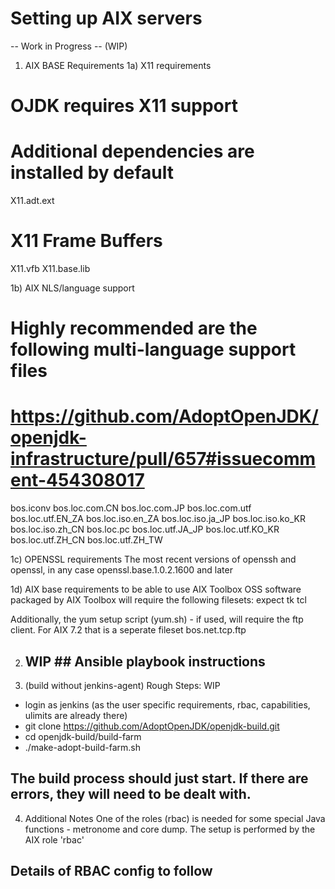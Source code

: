 # Setting up AIX servers

-- Work in Progress -- (WIP)

1) AIX BASE Requirements
1a) X11 requirements
# OJDK requires X11 support
# Additional dependencies are installed by default
X11.adt.ext
# X11 Frame Buffers
X11.vfb
X11.base.lib

1b) AIX NLS/language support
# Highly recommended are the following multi-language support files
# https://github.com/AdoptOpenJDK/openjdk-infrastructure/pull/657#issuecomment-454308017
bos.iconv
bos.loc.com.CN
bos.loc.com.JP
bos.loc.com.utf
bos.loc.utf.EN_ZA
bos.loc.iso.en_ZA
bos.loc.iso.ja_JP
bos.loc.iso.ko_KR
bos.loc.iso.zh_CN
bos.loc.pc
bos.loc.utf.JA_JP
bos.loc.utf.KO_KR
bos.loc.utf.ZH_CN
bos.loc.utf.ZH_TW

1c) OPENSSL requirements
The most recent versions of openssh and openssl, in any case
openssl.base.1.0.2.1600 and later


1d) AIX base requirements to be able to use AIX Toolbox
OSS software packaged by AIX Toolbox will require the following filesets:
expect
tk
tcl

Additionally, the yum setup script (yum.sh) - if used, will require the ftp client. For AIX 7.2 that is a seperate fileset
bos.net.tcp.ftp

2) ## WIP ## Ansible playbook instructions

3) (build without jenkins-agent)
Rough Steps: WIP
* login as jenkins (as the user specific requirements, rbac, capabilities, ulimits are already there)
* git clone https://github.com/AdoptOpenJDK/openjdk-build.git
* cd openjdk-build/build-farm
*  ./make-adopt-build-farm.sh

## The build process should just start. If there are errors, they will need to be dealt with.

4) Additional Notes
One of the roles (rbac) is needed for some special Java functions - metronome and core dump.
The setup is performed by the AIX role 'rbac'

## Details of RBAC config to follow ##
